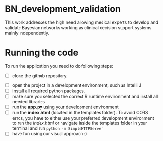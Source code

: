 # BN_development_validation

This work addresses the high need allowing medical experts to develop and validate Bayesian networks working as clinical decision support systems mainly independently.  

# Running the code
To run the application you need to do following steps:

- [ ] clone the github repository. 
<!-- - [ ] create a BayesFusion account (https://www.bayesfusion.com/) and download the python 3.7 wrapper for SMILE. (**free for academia**)
  - MacOS: pysmile-1.5.0-macosx-python-3.7-academic.tar.gz
  - Windows systems: pysmile-1.5.0-win-x64-python-3.7-academic.zip
  - Linux: pysmile-1.5.0-linux-x64-python-3.7-academic.tar.gz 
- [ ] download the *pysmile_license.py* from the BayesFusion 
- [ ] add the **pysmile wrapper**, e.g., pysmile.so for MacOS, and **pysmile_license.py** to the project like this:
![pysmile](images/pysmile.png?raw=true "Title") -->
- [ ] open the project in a development environment, such as Intelli J
- [ ] install all required python packages. <!--- **except for pysmile**. We want to use our locally added one and not the one provided by python -->
- [ ] make sure you selected the correct R runtime environment and install all needed libraries
- [ ] run the **app.py** using your development environment
- [ ] run the **index.html** (located in the templates folder). To avoid CORS erros, you have to either use your preferred development environment to run the *index.html* or navigate inside the templates folder in your terminal and run `python -m SimpleHTTPServer`
- [ ] have fun using our visual approach :) 
